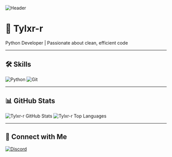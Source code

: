 <!-- Banner -->
![Header](https://raw.githubusercontent.com/Tylxr-r/Tylxr-r/main/assets/banner.png)

# 🖤 Tylxr-r

Python Developer | Passionate about clean, efficient code

---

## 🛠️ Skills

![Python](https://skillicons.dev/icons?i=python&theme=dark)
![Git](https://skillicons.dev/icons?i=git&theme=dark)

---

## 📊 GitHub Stats

![Tylxr-r GitHub Stats](https://github-readme-stats.vercel.app/api?username=Tylxr-r&show_icons=true&hide_title=true&hide=prs&theme=radical)
![Tylxr-r Top Languages](https://github-readme-stats.vercel.app/api/top-langs/?username=Tylxr-r&layout=compact&theme=radical)

---

## 💬 Connect with Me

[![Discord](https://img.shields.io/badge/Discord-bwmpa-black?style=flat&logo=discord&logoColor=white)](https://discord.com/users/bwmpa)

